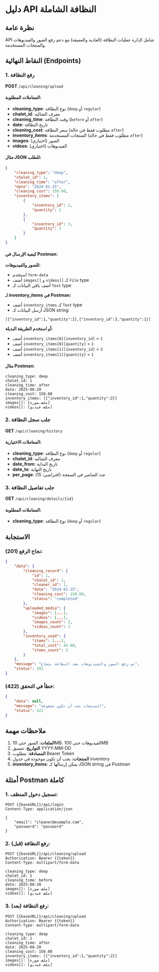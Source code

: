 # دليل API النظافة الشاملة

## نظرة عامة
API شامل لإدارة عمليات النظافة (العادية والعميقة) مع دعم رفع الصور والفيديوهات والمنتجات المستخدمة.

## النقاط النهائية (Endpoints)

### 1. رفع النظافة
**POST** `/api/cleaning/upload`

#### المعاملات المطلوبة:
- **cleaning_type**: نوع النظافة (`deep` أو `regular`)
- **chalet_id**: معرف الشاليه
- **cleaning_time**: وقت النظافة (`before` أو `after`)
- **date**: تاريخ النظافة
- **cleaning_cost**: سعر النظافة (مطلوب فقط في حالة `after`)
- **inventory_items**: المنتجات المستخدمة (مطلوب فقط في حالة `after`)
- **images**: الصور (اختياري)
- **videos**: الفيديوهات (اختياري)

#### مثال JSON للطلب:
```json
{
    "cleaning_type": "deep",
    "chalet_id": 1,
    "cleaning_time": "after",
    "date": "2024-01-15",
    "cleaning_cost": 150.00,
    "inventory_items": [
        {
            "inventory_id": 1,
            "quantity": 2
        },
        {
            "inventory_id": 3,
            "quantity": 1
        }
    ]
}
```

#### كيفية الإرسال في Postman:

**للصور والفيديوهات:**
- استخدم `form-data`
- أضف `images[]` و `videos[]` كـ `File` type
- أضف باقي البيانات كـ `Text` type

**لـ inventory_items في Postman:**
- أضف `inventory_items` كـ `Text` type
- أرسل البيانات كـ JSON string:
```
[{"inventory_id":1,"quantity":2},{"inventory_id":3,"quantity":1}]
```

**أو استخدم الطريقة البديلة:**
- أضف `inventory_items[0][inventory_id]` = `1`
- أضف `inventory_items[0][quantity]` = `2`
- أضف `inventory_items[1][inventory_id]` = `3`
- أضف `inventory_items[1][quantity]` = `1`

#### مثال Postman:
```
cleaning_type: deep
chalet_id: 1
cleaning_time: after
date: 2025-08-20
cleaning_cost: 150.00
inventory_items: [{"inventory_id":1,"quantity":2}]
images[]: [ملف صورة]
videos[]: [ملف فيديو]
```

### 2. جلب سجل النظافة
**GET** `/api/cleaning/history`

#### المعاملات الاختيارية:
- **cleaning_type**: نوع النظافة (`deep` أو `regular`)
- **chalet_id**: معرف الشاليه
- **date_from**: تاريخ البداية
- **date_to**: تاريخ النهاية
- **per_page**: عدد العناصر في الصفحة (افتراضي: 15)

### 3. جلب تفاصيل النظافة
**GET** `/api/cleaning/details/{id}`

#### المعاملات المطلوبة:
- **cleaning_type**: نوع النظافة (`deep` أو `regular`)

## الاستجابة

### نجاح الرفع (201):
```json
{
    "data": {
        "cleaning_record": {
            "id": 1,
            "chalet_id": 1,
            "cleaner_id": 1,
            "date": "2024-01-15",
            "cleaning_cost": 150.00,
            "status": "completed"
        },
        "uploaded_media": {
            "images": [...],
            "videos": [...],
            "images_count": 2,
            "videos_count": 1
        },
        "inventory_used": {
            "items": [...],
            "total_cost": 45.00,
            "items_count": 2
        }
    },
    "message": "تم رفع الصور والفيديوهات بعد النظافة بنجاح",
    "status": 201
}
```

### خطأ في التحقق (422):
```json
{
    "data": null,
    "message": "المنتجات يجب أن تكون مصفوفة",
    "status": 422
}
```

## ملاحظات مهمة

1. **الملفات**: الصور حتى 10MB، الفيديوهات حتى 100MB
2. **التواريخ**: تنسيق YYYY-MM-DD
3. **المصادقة**: مطلوب Bearer Token
4. **المنتجات**: يجب أن تكون موجودة في جدول inventory
5. **inventory_items**: يمكن إرسالها كـ JSON string في Postman

## أمثلة Postman كاملة

### 1. تسجيل دخول المنظف:
```
POST {{baseURL}}/api/login
Content-Type: application/json

{
    "email": "cleaner@example.com",
    "password": "password"
}
```

### 2. رفع النظافة (قبل):
```
POST {{baseURL}}/api/cleaning/upload
Authorization: Bearer {{token}}
Content-Type: multipart/form-data

cleaning_type: deep
chalet_id: 1
cleaning_time: before
date: 2025-08-20
images[]: [ملف صورة]
videos[]: [ملف فيديو]
```

### 3. رفع النظافة (بعد):
```
POST {{baseURL}}/api/cleaning/upload
Authorization: Bearer {{token}}
Content-Type: multipart/form-data

cleaning_type: deep
chalet_id: 1
cleaning_time: after
date: 2025-08-20
cleaning_cost: 150.00
inventory_items: [{"inventory_id":1,"quantity":2}]
images[]: [ملف صورة]
videos[]: [ملف فيديو]
```
